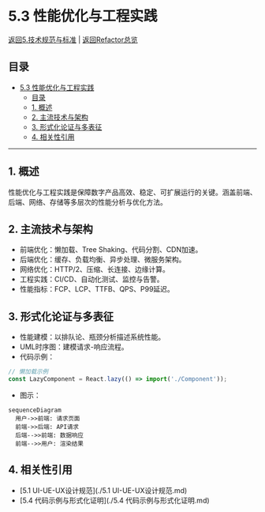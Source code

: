 # 5.3 性能优化与工程实践

[返回5.技术规范与标准](./README.md) | [返回Refactor总览](../README.md)

## 目录

- [5.3 性能优化与工程实践](#53-性能优化与工程实践)
  - [目录](#目录)
  - [1. 概述](#1-概述)
  - [2. 主流技术与架构](#2-主流技术与架构)
  - [3. 形式化论证与多表征](#3-形式化论证与多表征)
  - [4. 相关性引用](#4-相关性引用)

---

## 1. 概述

性能优化与工程实践是保障数字产品高效、稳定、可扩展运行的关键。涵盖前端、后端、网络、存储等多层次的性能分析与优化方法。

## 2. 主流技术与架构

- 前端优化：懒加载、Tree Shaking、代码分割、CDN加速。
- 后端优化：缓存、负载均衡、异步处理、微服务架构。
- 网络优化：HTTP/2、压缩、长连接、边缘计算。
- 工程实践：CI/CD、自动化测试、监控与告警。
- 性能指标：FCP、LCP、TTFB、QPS、P99延迟。

## 3. 形式化论证与多表征

- 性能建模：以排队论、瓶颈分析描述系统性能。
- UML时序图：建模请求-响应流程。
- 代码示例：

```js
// 懒加载示例
const LazyComponent = React.lazy(() => import('./Component'));
```

- 图示：

```mermaid
sequenceDiagram
  用户->>前端: 请求页面
  前端->>后端: API请求
  后端-->>前端: 数据响应
  前端-->>用户: 渲染结果
```

## 4. 相关性引用

- [5.1 UI-UE-UX设计规范](./5.1 UI-UE-UX设计规范.md)
- [5.4 代码示例与形式化证明](./5.4 代码示例与形式化证明.md)
